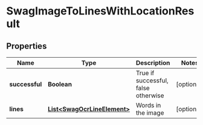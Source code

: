 
# SwagImageToLinesWithLocationResult

## Properties
Name | Type | Description | Notes
------------ | ------------- | ------------- | -------------
**successful** | **Boolean** | True if successful, false otherwise |  [optional]
**lines** | [**List&lt;SwagOcrLineElement&gt;**](SwagOcrLineElement.md) | Words in the image |  [optional]



